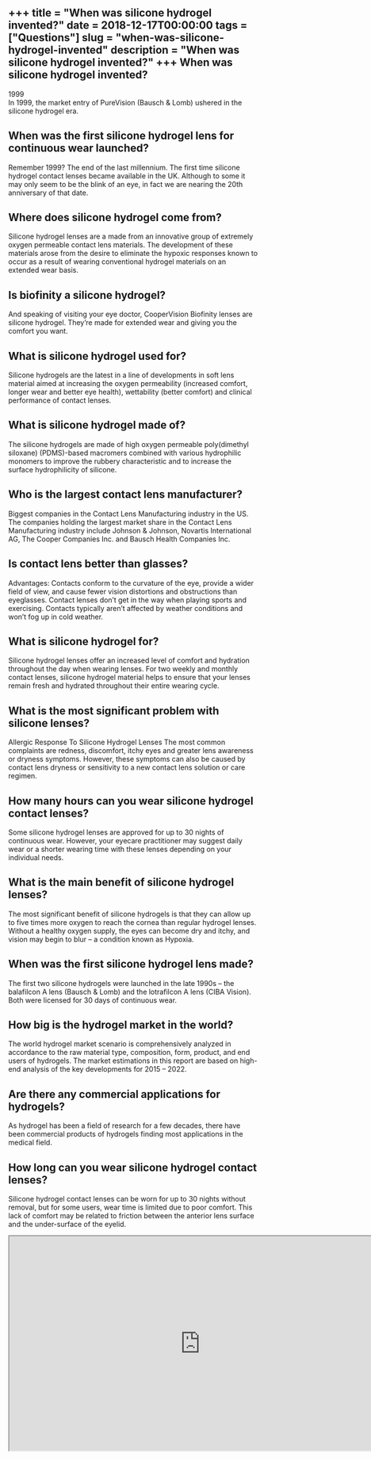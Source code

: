 +++
title = "When was silicone hydrogel invented?"
date = 2018-12-17T00:00:00
tags = ["Questions"]
slug = "when-was-silicone-hydrogel-invented"
description = "When was silicone hydrogel invented?"
+++
When was silicone hydrogel invented?
------------------------------------

1999  
In 1999, the market entry of PureVision (Bausch &amp; Lomb) ushered in the silicone hydrogel era.

When was the first silicone hydrogel lens for continuous wear launched?
-----------------------------------------------------------------------

Remember 1999? The end of the last millennium. The first time silicone hydrogel contact lenses became available in the UK. Although to some it may only seem to be the blink of an eye, in fact we are nearing the 20th anniversary of that date.

Where does silicone hydrogel come from?
---------------------------------------

Silicone hydrogel lenses are a made from an innovative group of extremely oxygen permeable contact lens materials. The development of these materials arose from the desire to eliminate the hypoxic responses known to occur as a result of wearing conventional hydrogel materials on an extended wear basis.

Is biofinity a silicone hydrogel?
---------------------------------

And speaking of visiting your eye doctor, CooperVision Biofinity lenses are silicone hydrogel. They’re made for extended wear and giving you the comfort you want.

What is silicone hydrogel used for?
-----------------------------------

Silicone hydrogels are the latest in a line of developments in soft lens material aimed at increasing the oxygen permeability (increased comfort, longer wear and better eye health), wettability (better comfort) and clinical performance of contact lenses.

What is silicone hydrogel made of?
----------------------------------

The silicone hydrogels are made of high oxygen permeable poly(dimethyl siloxane) (PDMS)-based macromers combined with various hydrophilic monomers to improve the rubbery characteristic and to increase the surface hydrophilicity of silicone.

Who is the largest contact lens manufacturer?
---------------------------------------------

Biggest companies in the Contact Lens Manufacturing industry in the US. The companies holding the largest market share in the Contact Lens Manufacturing industry include Johnson &amp; Johnson, Novartis International AG, The Cooper Companies Inc. and Bausch Health Companies Inc.

Is contact lens better than glasses?
------------------------------------

Advantages: Contacts conform to the curvature of the eye, provide a wider field of view, and cause fewer vision distortions and obstructions than eyeglasses. Contact lenses don’t get in the way when playing sports and exercising. Contacts typically aren’t affected by weather conditions and won’t fog up in cold weather.

What is silicone hydrogel for?
------------------------------

Silicone hydrogel lenses offer an increased level of comfort and hydration throughout the day when wearing lenses. For two weekly and monthly contact lenses, silicone hydrogel material helps to ensure that your lenses remain fresh and hydrated throughout their entire wearing cycle.

What is the most significant problem with silicone lenses?
----------------------------------------------------------

Allergic Response To Silicone Hydrogel Lenses The most common complaints are redness, discomfort, itchy eyes and greater lens awareness or dryness symptoms. However, these symptoms can also be caused by contact lens dryness or sensitivity to a new contact lens solution or care regimen.

How many hours can you wear silicone hydrogel contact lenses?
-------------------------------------------------------------

Some silicone hydrogel lenses are approved for up to 30 nights of continuous wear. However, your eyecare practitioner may suggest daily wear or a shorter wearing time with these lenses depending on your individual needs.

What is the main benefit of silicone hydrogel lenses?
-----------------------------------------------------

The most significant benefit of silicone hydrogels is that they can allow up to five times more oxygen to reach the cornea than regular hydrogel lenses. Without a healthy oxygen supply, the eyes can become dry and itchy, and vision may begin to blur – a condition known as Hypoxia.

When was the first silicone hydrogel lens made?
-----------------------------------------------

The first two silicone hydrogels were launched in the late 1990s – the balafilcon A lens (Bausch &amp; Lomb) and the lotrafilcon A lens (CIBA Vision). Both were licensed for 30 days of continuous wear.

How big is the hydrogel market in the world?
--------------------------------------------

The world hydrogel market scenario is comprehensively analyzed in accordance to the raw material type, composition, form, product, and end users of hydrogels. The market estimations in this report are based on high-end analysis of the key developments for 2015 – 2022.

Are there any commercial applications for hydrogels?
----------------------------------------------------

As hydrogel has been a field of research for a few decades, there have been commercial products of hydrogels finding most applications in the medical field.

How long can you wear silicone hydrogel contact lenses?
-------------------------------------------------------

Silicone hydrogel contact lenses can be worn for up to 30 nights without removal, but for some users, wear time is limited due to poor comfort. This lack of comfort may be related to friction between the anterior lens surface and the under-surface of the eyelid.

<iframe allow="accelerometer; autoplay; clipboard-write; encrypted-media; gyroscope; picture-in-picture" allowfullscreen="" class="__youtube_prefs__  epyt-is-override  no-lazyload" data-no-lazy="1" data-origheight="433" data-origwidth="770" data-skipgform_ajax_framebjll="" height="433" id="_ytid_30944" loading="lazy" src="https://www.youtube.com/embed/5imkSxhOEuM?enablejsapi=1&autoplay=0&cc_load_policy=0&cc_lang_pref=&iv_load_policy=1&loop=0&modestbranding=0&rel=1&fs=1&playsinline=0&autohide=2&theme=dark&color=red&controls=1&" title="YouTube player" width="770"></iframe>